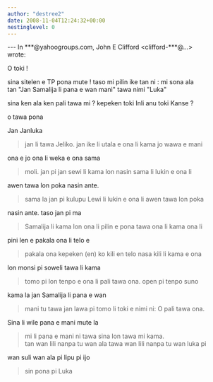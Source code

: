 ```yaml
---
author: "destree2"
date: 2008-11-04T12:24:32+00:00
nestinglevel: 0
---
```

\--- In \*\*\*@yahoogroups.com, John E Clifford <clifford-\*\*\*@...>  
wrote:  
  
O toki !  
  
sina sitelen e TP pona mute ! taso mi pilin ike tan ni : mi sona ala  
tan "Jan Samalija li pana e wan mani" tawa nimi "Luka"  
  
sina ken ala ken pali tawa mi ? kepeken toki Inli anu toki Kanse ?  
  
o tawa pona  
  
Jan Janluka  

> jan li tawa Jeliko. jan ike li utala e ona li kama jo wawa e mani  
> 

ona e jo ona li weka e ona sama  

> moli. jan pi jan sewi li kama lon nasin sama li lukin e ona li  
> 

awen tawa lon poka nasin ante.  

> sama la jan pi kulupu Lewi li lukin e ona li awen tawa lon poka  
> 

nasin ante. taso jan pi ma  

> Samalija li kama lon ona li pilin e pona tawa ona li kama ona li  
> 

pini len e pakala ona li telo e  

> pakala ona kepeken (en) ko kili en telo nasa kili li kama e ona  
> 

lon monsi pi soweli tawa li kama  

> tomo pi lon tenpo e ona li pali tawa ona. open pi tenpo suno  
> 

kama la jan Samalija li pana e wan  

> mani tu tawa jan lawa pi tomo li toki e nimi ni: O pali tawa ona.  
> 

Sina li wile pana e mani mute la  

> mi li pana e mani ni tawa sina lon tawa mi kama.  
> tan wan lili nanpa tu wan ala tawa wan lili nanpa tu wan luka pi  
> 

wan suli wan ala pi lipu pi ijo  

> sin pona pi Luka  
>